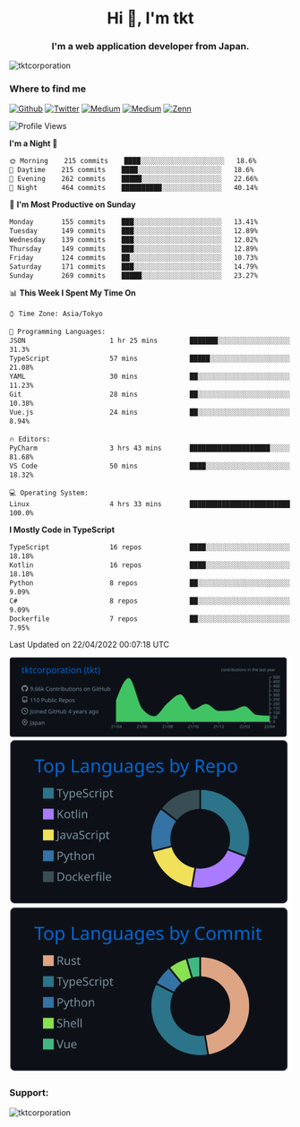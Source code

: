 <h1 align="center">Hi 👋, I'm tkt</h1>
<h3 align="center">I'm a web application developer from Japan.</h3>

<p align="left"> <img src="https://komarev.com/ghpvc/?username=tktcorporation&label=Profile%20views&color=0e75b6&style=flat" alt="tktcorporation" /> </p>

<h3>Where to find me</h3>
<p>
<a href="https://github.com/tktcorporation" target="_blank"><img alt="Github" src="https://img.shields.io/badge/GitHub-%2312100E.svg?&style=for-the-badge&logo=Github&logoColor=white" /></a>
<a href="https://twitter.com/tktcorporation" target="_blank"><img alt="Twitter" src="https://img.shields.io/badge/twitter-%231DA1F2.svg?&style=for-the-badge&logo=twitter&logoColor=white" /></a>
<a href="https://www.linkedin.com/in/tktcorporation" target="_blank"><img alt="Medium" src="https://img.shields.io/badge/linkdin-0a66c2.svg?&style=for-the-badge&logo=linkedin&logoColor=white" /></a>
<a href="https://qiita.com/tktcorporation" target="_blank"><img alt="Medium" src="https://img.shields.io/badge/qiita-55C500.svg?&style=for-the-badge&logo=qiita&logoColor=white" /></a>
<a href="https://zenn.dev/tktcorporation" target="_blank"><img alt="Zenn" src="https://img.shields.io/badge/Zenn-3EA8FF.svg?&style=for-the-badge&logo=Zenn&logoColor=white" /></a>
</p>
  
<!--START_SECTION:waka-->
![Profile Views](http://img.shields.io/badge/Profile%20Views-2-blue)

**I'm a Night 🦉** 

```text
🌞 Morning    215 commits    ████░░░░░░░░░░░░░░░░░░░░░   18.6% 
🌆 Daytime    215 commits    ████░░░░░░░░░░░░░░░░░░░░░   18.6% 
🌃 Evening    262 commits    █████░░░░░░░░░░░░░░░░░░░░   22.66% 
🌙 Night      464 commits    ██████████░░░░░░░░░░░░░░░   40.14%

```
📅 **I'm Most Productive on Sunday** 

```text
Monday       155 commits    ███░░░░░░░░░░░░░░░░░░░░░░   13.41% 
Tuesday      149 commits    ███░░░░░░░░░░░░░░░░░░░░░░   12.89% 
Wednesday    139 commits    ███░░░░░░░░░░░░░░░░░░░░░░   12.02% 
Thursday     149 commits    ███░░░░░░░░░░░░░░░░░░░░░░   12.89% 
Friday       124 commits    ██░░░░░░░░░░░░░░░░░░░░░░░   10.73% 
Saturday     171 commits    ███░░░░░░░░░░░░░░░░░░░░░░   14.79% 
Sunday       269 commits    █████░░░░░░░░░░░░░░░░░░░░   23.27%

```


📊 **This Week I Spent My Time On** 

```text
⌚︎ Time Zone: Asia/Tokyo

💬 Programming Languages: 
JSON                     1 hr 25 mins        ███████░░░░░░░░░░░░░░░░░░   31.3% 
TypeScript               57 mins             █████░░░░░░░░░░░░░░░░░░░░   21.08% 
YAML                     30 mins             ██░░░░░░░░░░░░░░░░░░░░░░░   11.23% 
Git                      28 mins             ██░░░░░░░░░░░░░░░░░░░░░░░   10.38% 
Vue.js                   24 mins             ██░░░░░░░░░░░░░░░░░░░░░░░   8.94%

🔥 Editors: 
PyCharm                  3 hrs 43 mins       ████████████████████░░░░░   81.68% 
VS Code                  50 mins             ████░░░░░░░░░░░░░░░░░░░░░   18.32%

💻 Operating System: 
Linux                    4 hrs 33 mins       █████████████████████████   100.0%

```

**I Mostly Code in TypeScript** 

```text
TypeScript               16 repos            ████░░░░░░░░░░░░░░░░░░░░░   18.18% 
Kotlin                   16 repos            ████░░░░░░░░░░░░░░░░░░░░░   18.18% 
Python                   8 repos             ██░░░░░░░░░░░░░░░░░░░░░░░   9.09% 
C#                       8 repos             ██░░░░░░░░░░░░░░░░░░░░░░░   9.09% 
Dockerfile               7 repos             ██░░░░░░░░░░░░░░░░░░░░░░░   7.95%

```



 Last Updated on 22/04/2022 00:07:18 UTC
<!--END_SECTION:waka-->

[![](https://raw.githubusercontent.com/tktcorporation/tktcorporation/master/profile-summary-card-output/github_dark/0-profile-details.svg)](https://github.com/vn7n24fzkq/github-profile-summary-cards)
[![](https://raw.githubusercontent.com/tktcorporation/tktcorporation/master/profile-summary-card-output/github_dark/1-repos-per-language.svg)](https://github.com/vn7n24fzkq/github-profile-summary-cards) [![](https://raw.githubusercontent.com/tktcorporation/tktcorporation/master/profile-summary-card-output/github_dark/2-most-commit-language.svg)](https://github.com/vn7n24fzkq/github-profile-summary-cards)

<h3 align="left">Support:</h3>
<p><a href="https://www.buymeacoffee.com/tktcorporation"> <img align="left" src="https://cdn.buymeacoffee.com/buttons/v2/default-yellow.png" height="50" width="210" alt="tktcorporation" /></a></p><br><br>
